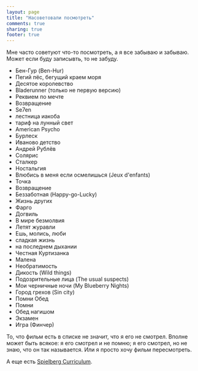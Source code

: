 ```yaml
---
layout: page
title: "Насоветовали посмотреть"
comments: true
sharing: true
footer: true
---
```


Мне часто советуют что-то посмотреть, а я все забываю и забываю. Может если буду записывть, то не забуду.

* Бен-Гур (Ben-Hur)
* Пегий пёс, бегущий краем моря
* Десятое королевство
* Bladerunner (только не первую версию)
* Реквием по мечте
* Возвращение
* Se7en
* лестница иакоба
* тариф на лунный свет
* American Psycho
* Бурлеск
* Иваново детство
* Андрей Рублёв
* Солярис
* Сталкер
* Ностальгия
* Влюбись в меня если осмелишься (Jeux d'enfants)
* Точка
* Возвращение
* Беззаботная (Happy-go-Lucky)
* Жизнь других
* Фарго
* Догвиль
* В мире безмолвия
* Летят журавли
* Ешь, молись, люби
* сладкая жизнь
* на последнем дыхании
* Честная Куртизанка
* Малена
* Необратимость
* Дикость (Wild things)
* Подозрительные лица (The usual suspects)
* Мои черничные ночи (My Blueberry Nights)
* Город грехов (Sin city)
* Помни Обед
* Помни
* Обед нагишом
* Экзамен
* Игра (Финчер)

То, что фильм есть в списке не значит, что я его не смотрел. Вполне может быть всякое: я его смотрел и не помню; я его смотрел, но не знаю, что он так называется. Или я просто хочу фильм пересмотреть.

А еще есть [Spielberg Curriculum](http://www.imdb.com/list/lcVuuRq6oyU/).
